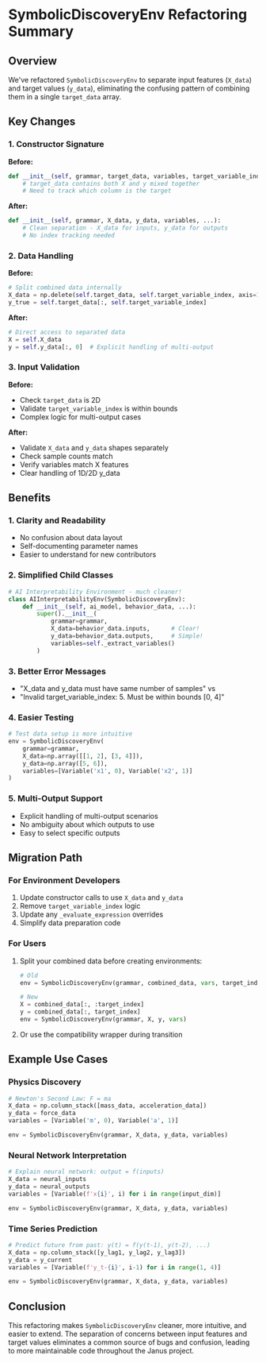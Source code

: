 # SymbolicDiscoveryEnv Refactoring Summary

## Overview

We've refactored `SymbolicDiscoveryEnv` to separate input features (`X_data`) and target values (`y_data`), eliminating the confusing pattern of combining them in a single `target_data` array.

## Key Changes

### 1. Constructor Signature

**Before:**
```python
def __init__(self, grammar, target_data, variables, target_variable_index=None, ...):
    # target_data contains both X and y mixed together
    # Need to track which column is the target
```

**After:**
```python  
def __init__(self, grammar, X_data, y_data, variables, ...):
    # Clean separation - X_data for inputs, y_data for outputs
    # No index tracking needed
```

### 2. Data Handling

**Before:**
```python
# Split combined data internally
X_data = np.delete(self.target_data, self.target_variable_index, axis=1)
y_true = self.target_data[:, self.target_variable_index]
```

**After:**
```python
# Direct access to separated data
X = self.X_data
y = self.y_data[:, 0]  # Explicit handling of multi-output
```

### 3. Input Validation

**Before:**
- Check `target_data` is 2D
- Validate `target_variable_index` is within bounds
- Complex logic for multi-output cases

**After:**
- Validate `X_data` and `y_data` shapes separately
- Check sample counts match
- Verify variables match X features
- Clear handling of 1D/2D y_data

## Benefits

### 1. **Clarity and Readability**
- No confusion about data layout
- Self-documenting parameter names
- Easier to understand for new contributors

### 2. **Simplified Child Classes**
```python
# AI Interpretability Environment - much cleaner!
class AIInterpretabilityEnv(SymbolicDiscoveryEnv):
    def __init__(self, ai_model, behavior_data, ...):
        super().__init__(
            grammar=grammar,
            X_data=behavior_data.inputs,      # Clear!
            y_data=behavior_data.outputs,     # Simple!
            variables=self._extract_variables()
        )
```

### 3. **Better Error Messages**
- "X_data and y_data must have same number of samples" vs
- "Invalid target_variable_index: 5. Must be within bounds [0, 4]"

### 4. **Easier Testing**
```python
# Test data setup is more intuitive
env = SymbolicDiscoveryEnv(
    grammar=grammar,
    X_data=np.array([[1, 2], [3, 4]]),
    y_data=np.array([5, 6]),
    variables=[Variable('x1', 0), Variable('x2', 1)]
)
```

### 5. **Multi-Output Support**
- Explicit handling of multi-output scenarios
- No ambiguity about which outputs to use
- Easy to select specific outputs

## Migration Path

### For Environment Developers

1. Update constructor calls to use `X_data` and `y_data`
2. Remove `target_variable_index` logic
3. Update any `_evaluate_expression` overrides
4. Simplify data preparation code

### For Users

1. Split your combined data before creating environments:
   ```python
   # Old
   env = SymbolicDiscoveryEnv(grammar, combined_data, vars, target_index)
   
   # New  
   X = combined_data[:, :target_index]
   y = combined_data[:, target_index]
   env = SymbolicDiscoveryEnv(grammar, X, y, vars)
   ```

2. Or use the compatibility wrapper during transition

## Example Use Cases

### Physics Discovery
```python
# Newton's Second Law: F = ma
X_data = np.column_stack([mass_data, acceleration_data])
y_data = force_data
variables = [Variable('m', 0), Variable('a', 1)]

env = SymbolicDiscoveryEnv(grammar, X_data, y_data, variables)
```

### Neural Network Interpretation
```python
# Explain neural network: output = f(inputs)
X_data = neural_inputs
y_data = neural_outputs
variables = [Variable(f'x{i}', i) for i in range(input_dim)]

env = SymbolicDiscoveryEnv(grammar, X_data, y_data, variables)
```

### Time Series Prediction
```python
# Predict future from past: y(t) = f(y(t-1), y(t-2), ...)
X_data = np.column_stack([y_lag1, y_lag2, y_lag3])
y_data = y_current
variables = [Variable(f'y_t-{i}', i-1) for i in range(1, 4)]

env = SymbolicDiscoveryEnv(grammar, X_data, y_data, variables)
```

## Conclusion

This refactoring makes `SymbolicDiscoveryEnv` cleaner, more intuitive, and easier to extend. The separation of concerns between input features and target values eliminates a common source of bugs and confusion, leading to more maintainable code throughout the Janus project.